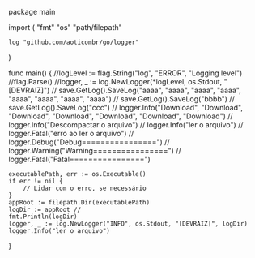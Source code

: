 package main

import (
	"fmt"
	"os"
	"path/filepath"

	log "github.com/aoticombr/go/logger"
)

func main() {
	//logLevel := flag.String("log", "ERROR", "Logging level")
	//flag.Parse()
	//logger, _ := log.NewLogger(*logLevel, os.Stdout, "[DEVRAIZ]")
	// save.GetLog().SaveLog("aaaa", "aaaa", "aaaa", "aaaa", "aaaa", "aaaa", "aaaa", "aaaa")
	// save.GetLog().SaveLog("bbbb")
	// save.GetLog().SaveLog("ccc")
	// logger.Info("Download", "Download", "Download", "Download", "Download", "Download", "Download")
	// logger.Info("Descompactar o arquivo")
	// logger.Info("ler o arquivo")
	// logger.Fatal("erro ao ler o arquivo")
	// logger.Debug("Debug================")
	// logger.Warning("Warning================")
	// logger.Fatal("Fatal================")
	
	executablePath, err := os.Executable()
	if err != nil {
		// Lidar com o erro, se necessário
	}
	appRoot := filepath.Dir(executablePath)
	logDir := appRoot //
	fmt.Println(logDir)
	logger, _ := log.NewLogger("INFO", os.Stdout, "[DEVRAIZ]", logDir)
	logger.Info("ler o arquivo")

}
